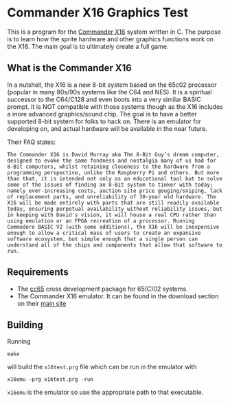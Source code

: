 # Commander X16 Graphics Test
This is a program for the [Commander X16](https://cx16forum.com/) system written in C. The purpose is to learn how the sprite hardware and other graphics functions work on the X16. The main goal is to ultimately create a full game.

## What is the Commander X16
In a nutshell, the X16 is a new 8-bit system based on the 65c02 processor (popular in many 80s/90s systems like the C64 and NES). It is a spiritual successor to the C64/C128 and even boots into a very similar BASIC prompt. It is NOT compatible with those systems though as the X16 includes a more advanced graphics/sound chip. The goal is to have a better supported 8-bit system for folks to hack on. There is an emulator for developing on, and actual hardware will be available in the near future.

Their FAQ states: 

`The Commander X16 is David Murray aka The 8-Bit Guy’s dream computer, designed to evoke the same fondness and nostalgia many of us had for 8-Bit computers, whilst retaining closeness to the hardware from a programming perspective, unlike the Raspberry Pi and others. But more than that, it is intended not only as an educational tool but to solve some of the issues of finding an 8-Bit system to tinker with today; namely ever-increasing costs, auction site price gouging/sniping, lack of replacement parts, and unreliability of 30-year old hardware.
The X16 will be made entirely with parts that are still readily available today, ensuring perpetual availability without reliability issues, but in keeping with David's vision, it will house a real CPU rather than using emulation or an FPGA recreation of a processor. Running Commodore BASIC V2 (with some additions), the X16 will be inexpensive enough to allow a critical mass of users to create an expansive software ecosystem, but simple enough that a single person can understand all of the chips and components that allow that software to run.`

## Requirements
- The [cc65](https://cc65.github.io/) cross development package for 65(C)02 systems.
- The Commander X16 emulator. It can be found in the download section on their [main site](https://cx16forum.com/)

## Building
Running
```
make
``` 
will build the `x16test.prg` file which can be run in the emulator with
```
x16emu -prg x16test.prg -run
```
`x16emu` is the emulator so use the appropriate path to that executable.
